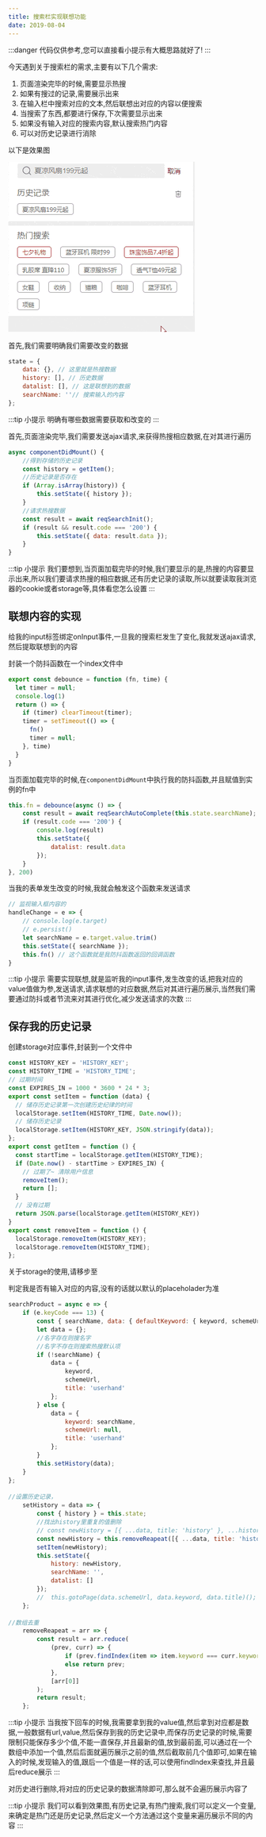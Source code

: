 ```yaml
---
title: 搜索栏实现联想功能
date: 2019-08-04
---
```

:::danger
代码仅供参考,您可以直接看小提示有大概思路就好了!
:::

今天遇到关于搜索栏的需求,主要有以下几个需求:
1. 页面渲染完毕的时候,需要显示热搜
2. 如果有搜过的记录,需要展示出来
3. 在输入栏中搜索对应的文本,然后联想出对应的内容以便搜索
4. 当搜索了东西,都要进行保存,下次需要显示出来
5. 如果没有输入对应的搜索内容,默认搜索热门内容
6. 可以对历史记录进行消除

以下是效果图

<img src="/work/React/search.gif">

首先,我们需要明确我们需要改变的数据

```js
state = {
	data: {}, // 这里就是热搜数据
	history: [], // 历史数据
	datalist: [], // 这是联想到的数据
	searchName: ''// 搜索输入的内容
};
```
:::tip 小提示
明确有哪些数据需要获取和改变的
:::

首先,页面渲染完毕,我们需要发送ajax请求,来获得热搜相应数据,在对其进行遍历

```js
async componentDidMount() {
	//得到存储的历史记录
	const history = getItem();
	//历史记录是否存在
	if (Array.isArray(history)) {
		this.setState({ history });
	}
	//请求热搜数据
	const result = await reqSearchInit();
	if (result && result.code === '200') {
		this.setState({ data: result.data });
	}
}
```

:::tip 小提示
我们要想到,当页面加载完毕的时候,我们要显示的是,热搜的内容要显示出来,所以我们要请求热搜的相应数据,还有历史记录的读取,所以就要读取我浏览器的cookie或者storage等,具体看您怎么设置
:::

## 联想内容的实现 ##
给我的input标签绑定onInput事件,一旦我的搜索栏发生了变化,我就发送ajax请求,然后提取联想到的内容

封装一个防抖函数在一个index文件中
```js
export const debounce = function (fn, time) {
  let timer = null;
  console.log(1)
  return () => {
    if (timer) clearTimeout(timer);
    timer = setTimeout(() => {
      fn()
      timer = null;
    }, time)
  }
}
```
当页面加载完毕的时候,在`componentDidMount`中执行我的防抖函数,并且赋值到实例的fn中

```js
this.fn = debounce(async () => {
	const result = await reqSearchAutoComplete(this.state.searchName);
	if (result.code === '200') {
		console.log(result)
		this.setState({
			datalist: result.data
		});
	}
}, 200)
```

当我的表单发生改变的时候,我就会触发这个函数来发送请求
```js
// 监视输入框内容的
handleChange = e => {
	// console.log(e.target)
	// e.persist()
	let searchName = e.target.value.trim()
	this.setState({ searchName });
	this.fn() // 这个函数就是我防抖函数返回的回调函数
}
```	

:::tip 小提示
需要实现联想,就是监听我的input事件,发生改变的话,把我对应的value值做为参,发送请求,请求联想的对应数据,然后对其进行遍历展示,当然我们需要通过防抖或者节流来对其进行优化,减少发送请求的次数
:::

## 保存我的历史记录 ##

创建storage对应事件,封装到一个文件中
```js
const HISTORY_KEY = 'HISTORY_KEY';
const HISTORY_TIME = 'HISTORY_TIME';
// 过期时间
const EXPIRES_IN = 1000 * 3600 * 24 * 3;
export const setItem = function (data) {
  // 储存历史记录第一次创建历史纪律的时间
  localStorage.setItem(HISTORY_TIME, Date.now());
  // 储存历史记录
  localStorage.setItem(HISTORY_KEY, JSON.stringify(data));
};
export const getItem = function () {
  const startTime = localStorage.getItem(HISTORY_TIME);
  if (Date.now() - startTime > EXPIRES_IN) {
    // 过期了~ 清除用户信息
    removeItem();
    return [];
  }
  // 没有过期
  return JSON.parse(localStorage.getItem(HISTORY_KEY))
}
export const removeItem = function () {
  localStorage.removeItem(HISTORY_KEY);
  localStorage.removeItem(HISTORY_TIME);
};
```

关于storage的使用,请移步至

判定我是否有输入对应的内容,没有的话就以默认的placeholader为准
```js
searchProduct = async e => {
	if (e.keyCode === 13) {
		const { searchName, data: { defaultKeyword: { keyword, schemeUrl } } } = this.state;
		let data = {};
		//名字存在则搜名字
		//名字不存在则搜索热搜默认项
		if (!searchName) {
			data = {
				keyword,
				schemeUrl,
				title: 'userhand'
			};
		} else {
			data = {
				keyword: searchName,
				schemeUrl: null,
				title: 'userhand'
			};
		}
		this.setHistory(data);
	}
};

//设置历史记录，
	setHistory = data => {
		const { history } = this.state;
		//找出history里重复的值删除
		// const newHistory = [{ ...data, title: 'history' }, ...history];
		const newHistory = this.removeReapeat([{ ...data, title: 'history' }, ...history]).slice(0, 5);
		setItem(newHistory);
		this.setState({
			history: newHistory,
			searchName: '',
			datalist: []
		});
		//	this.gotoPage(data.schemeUrl, data.keyword, data.title)();
	};

//数组去重
	removeReapeat = arr => {
		const result = arr.reduce(
			(prev, curr) => {
				if (prev.findIndex(item => item.keyword === curr.keyword) === -1) return [...prev, curr];
				else return prev;
			},
			[arr[0]]
		);
		return result;
	};
```

:::tip 小提示
当我按下回车的时候,我需要拿到我的value值,然后拿到对应都是数据,一般数据有url,value,然后保存到我的历史记录中,而保存历史记录的时候,需要限制只能保存多少个值,不能一直保存,并且最新的值,放到最前面,可以通过在一个数组中添加一个值,然后后面就遍历展示之前的值,然后截取前几个值即可,如果在输入的时候,发现输入的值,跟后一个值是一样的话,可以使用findIndex来查找,并且最后reduce展示
:::


对历史进行删除,将对应的历史记录的数据清除即可,那么就不会遍历展示内容了

:::tip 小提示
我们可以看到效果图,有历史记录,有热门搜索,我们可以定义一个变量,来确定是热门还是历史记录,然后定义一个方法通过这个变量来遍历展示不同的内容
:::




